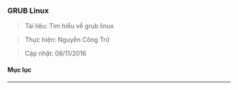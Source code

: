 ### GRUB Linux

> Tài liệu: Tìm hiểu về grub linux

> Thực hiện: Nguyễn Công Trứ

> Cập nhật: 08/11/2016

#### Mục lục


---
